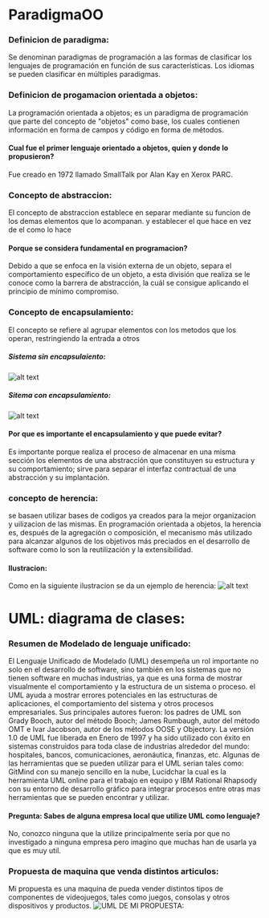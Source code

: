 # ParadigmaOO
### Definicion de paradigma:
Se denominan paradigmas de programación a las formas de clasificar los lenguajes de programación en función de sus características. Los idiomas se pueden clasificar en múltiples paradigmas.

### Definicion de progamacion orientada a objetos:
La programación orientada a objetos; es un paradigma de programación que parte del concepto de "objetos" como base, los cuales contienen información en forma de campos y código en forma de métodos.
#### Cual fue el primer lenguaje orientado a objetos, quien y donde lo propusieron?
 Fue creado en 1972 llamado SmallTalk por Alan Kay en Xerox PARC.

### Concepto de abstraccion:
El concepto de abstraccion establece en separar mediante su funcion de los demas elementos que lo acompanan. y establecer el que hace en vez de el como lo hace
#### Porque se considera fundamental en programacion?
Debido a que se enfoca en la visión externa de un objeto,  separa el comportamiento  específico de un objeto, a esta división que realiza se le conoce como la barrera de abstracción, la cuál se consigue aplicando el principio de mínimo compromiso.
### Concepto de encapsulamiento:
El concepto se refiere al agrupar elementos con los metodos que los operan, restringiendo la entrada a otros
##### Sistema sin encapsulaiento:
![alt text](https://www.google.com/url?sa=i&url=https%3A%2F%2Fwww.pchardwarepro.com%2Fconsejos-para-mantener-su-pc-fresco%2F&psig=AOvVaw0SSp4MQ_jUIfTHczfg3mbw&ust=1679026474787000&source=images&cd=vfe&ved=0CBAQjRxqFwoTCJCb4ZfL3_0CFQAAAAAdAAAAABAD)
##### Sitema con encapsulamiento:
![alt text](https://www.google.com/url?sa=i&url=https%3A%2F%2Fforos.3dgames.com.ar%2Fthreads%2F466088-quien-tiene-la-pc-mas-ordenada%2Fpage500&psig=AOvVaw1dWodMyIff1myE3XNu44mb&ust=1679026693685000&source=images&cd=vfe&ved=0CBAQjRxqFwoTCMCP9f_L3_0CFQAAAAAdAAAAABAD)
#### Por que es importante el encapsulamiento y que puede evitar?
Es importante porque realiza el proceso de almacenar en una misma sección los elementos de una abstracción que constituyen su estructura y su comportamiento; sirve para separar el interfaz contractual de una abstracción y su implantación.

### concepto de herencia:
se basaen utilizar bases de codigos ya creados para la mejor organizacion y uilizacion de las mismas.
En programación orientada a objetos, la herencia es, después de la agregación o composición, el mecanismo más utilizado para alcanzar algunos de los objetivos más preciados en el desarrollo de software como lo son la reutilización y la extensibilidad.
#### Ilustracion:
Como en la siguiente ilustracion se da un ejemplo de herencia:
![alt text](https://www.google.com/url?sa=i&url=https%3A%2F%2Fwww.campusmvp.es%2Frecursos%2Fpost%2Flos-conceptos-fundamentales-sobre-programacion-orientada-objetos-explicados-de-manera-simple.aspx&psig=AOvVaw0nLB1HX0rP0P5Eg9HpHK00&ust=1679026891064000&source=images&cd=vfe&ved=0CBAQjRxqFwoTCODZkeHM3_0CFQAAAAAdAAAAABAD)

# UML: diagrama de clases:

### Resumen de Modelado de lenguaje unificado:
El Lenguaje Unificado de Modelado (UML) desempeña un rol importante no solo en el desarrollo de software, sino también en los sistemas que no tienen software en muchas industrias, ya que es una forma de mostrar visualmente el comportamiento y la estructura de un sistema o proceso. el UML ayuda a mostrar errores potenciales en las estructuras de aplicaciones, el comportamiento del sistema y otros procesos empresariales. Sus principales autores fueron: los padres de UML son Grady Booch, autor del método Booch; James Rumbaugh, autor del método OMT e Ivar Jacobson, autor de los métodos OOSE y Objectory. La versión 1.0 de UML fue liberada en Enero de 1997 y ha sido utilizado con éxito en sistemas construidos para toda clase de industrias alrededor del mundo: hospitales, bancos, comunicaciones, aeronáutica, finanzas, etc.  Algunas de las herramientas que se pueden utilizar para el UML serian tales como: GitMind con su manejo sencillo en la nube, Lucidchar la cual es la herramienta UML online para el trabajo en equipo y IBM Rational Rhapsody con su entorno de desarrollo gráfico para integrar procesos entre otras mas herramientas que se pueden encontrar y utilizar.

#### Pregunta: Sabes de alguna empresa local que utilize UML como lenguaje?
No, conozco ninguna que la utilize principalmente seria por que no investigado a ninguna empresa pero imagino que muchas han de usarla ya que es muy util.

### Propuesta de maquina que venda distintos articulos:
Mi propuesta es una maquina de pueda vender distintos tipos de componentes de videojuegos, tales como juegos, consolas y otros dispositivos y productos.
![UML DE MI PROPUESTA:](https://sendeyo.com/es/273f8f8204)
